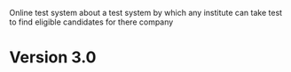 Online test system about a test system by which any institute can take test to find eligible candidates for there company
# Version 3.0
